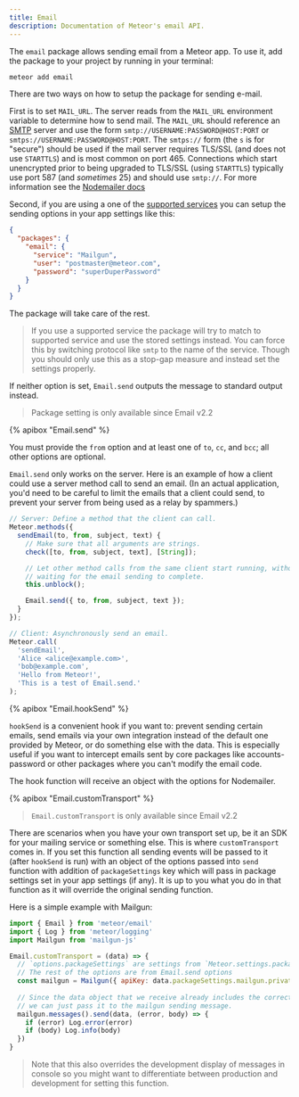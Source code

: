 ```yaml
---
title: Email
description: Documentation of Meteor's email API.
---
```


The `email` package allows sending email from a Meteor app. To use it, add the
package to your project by running in your terminal:

```bash
meteor add email
```

There are two ways on how to setup the package for sending e-mail.

First is to set `MAIL_URL`. The server reads from the `MAIL_URL` environment
variable to determine how to send mail. The `MAIL_URL` should reference an
[SMTP](https://en.wikipedia.org/wiki/Simple_Mail_Transfer_Protocol) server and
use the form `smtp://USERNAME:PASSWORD@HOST:PORT` or
`smtps://USERNAME:PASSWORD@HOST:PORT`.  The `smtps://` form (the `s` is for
"secure") should be used if the mail server requires TLS/SSL (and does not use
`STARTTLS`) and is most common on port 465.  Connections which start unencrypted
prior to being upgraded to TLS/SSL (using `STARTTLS`) typically use port 587
(and _sometimes_ 25) and should use `smtp://`.  For more information see the
[Nodemailer docs](https://nodemailer.com/smtp/)

Second, if you are using a one of the [supported services](https://nodemailer.com/smtp/well-known/#supported-services) 
you can setup the sending options in your app settings like this:

```json
{
  "packages": {
    "email": {
      "service": "Mailgun",
      "user": "postmaster@meteor.com",
      "password": "superDuperPassword"
    }
  }
}
```
The package will take care of the rest.

> If you use a supported service the package will try to match to supported service and use the stored settings instead.
> You can force this by switching protocol like `smtp` to the name of the service.
> Though you should only use this as a stop-gap measure and instead set the settings properly.

If neither option is set, `Email.send` outputs the message to standard output
instead.

> Package setting is only available since Email v2.2

{% apibox "Email.send" %}

You must provide the `from` option and at least one of `to`, `cc`, and `bcc`;
all other options are optional.

`Email.send` only works on the server. Here is an example of how a
client could use a server method call to send an email. (In an actual
application, you'd need to be careful to limit the emails that a
client could send, to prevent your server from being used as a relay
by spammers.)

```js
// Server: Define a method that the client can call.
Meteor.methods({
  sendEmail(to, from, subject, text) {
    // Make sure that all arguments are strings.
    check([to, from, subject, text], [String]);

    // Let other method calls from the same client start running, without
    // waiting for the email sending to complete.
    this.unblock();

    Email.send({ to, from, subject, text });
  }
});

// Client: Asynchronously send an email.
Meteor.call(
  'sendEmail',
  'Alice <alice@example.com>',
  'bob@example.com',
  'Hello from Meteor!',
  'This is a test of Email.send.'
);
```

{% apibox "Email.hookSend" %}

`hookSend` is a convenient hook if you want to: prevent sending certain emails, 
send emails via your own integration instead of the default one provided by
Meteor, or do something else with the data. This is especially useful
if you want to intercept emails sent by core packages like accounts-password
or other packages where you can't modify the email code.

The hook function will receive an object with the options for Nodemailer.

{% apibox "Email.customTransport" %}

> `Email.customTransport` is only available since Email v2.2

There are scenarios when you have your own transport set up, be it an SDK 
for your mailing service or something else. This is where `customTransport` 
comes in. If you set this function all sending events will be passed to it
(after `hookSend` is run) with an object of the options passed into `send` 
function with addition of `packageSettings` key which will pass in package settings
set in your app settings (if any). It is up to you what you do in that function
as it will override the original sending function.

Here is a simple example with Mailgun:
```javascript
import { Email } from 'meteor/email'
import { Log } from 'meteor/logging'
import Mailgun from 'mailgun-js'

Email.customTransport = (data) => {
  // `options.packageSettings` are settings from `Meteor.settings.packages.email`
  // The rest of the options are from Email.send options
  const mailgun = Mailgun({ apiKey: data.packageSettings.mailgun.privateKey, domain: 'mg.mygreatapp.com' })
  
  // Since the data object that we receive already includes the correct key names for sending
  // we can just pass it to the mailgun sending message.
  mailgun.messages().send(data, (error, body) => {
    if (error) Log.error(error)
    if (body) Log.info(body)
  })
}
```

> Note that this also overrides the development display of messages in console
> so you might want to differentiate between production and development for 
> setting this function.
